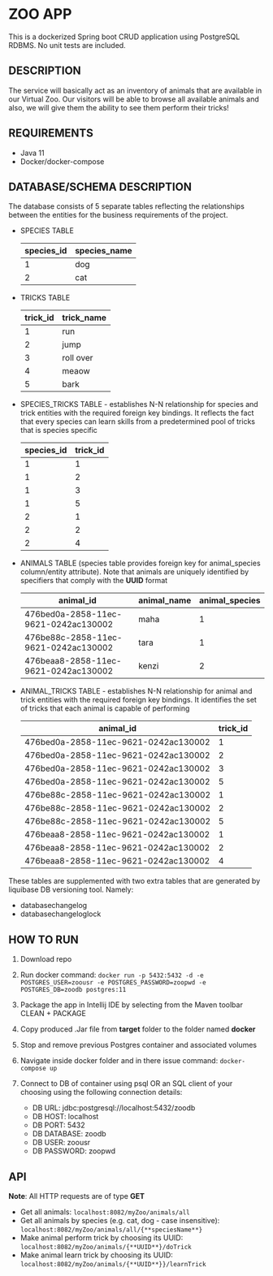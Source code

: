 # ZOO APP

This is a dockerized Spring boot CRUD application using PostgreSQL RDBMS. No unit tests are included. 


## DESCRIPTION

The service will basically act as an inventory of animals that are available in our Virtual Zoo. Our visitors will be able to browse all available animals and also, we will give them the ability to see them perform their tricks!


## REQUIREMENTS

- Java 11
- Docker/docker-compose

## DATABASE/SCHEMA DESCRIPTION

The database consists of 5 separate tables reflecting the relationships between the entities for the business requirements of the project.

- SPECIES TABLE
   ​	

   | species_id | species_name |
   | ---------- | ------------ |
   | 1          | dog          |
   | 2          | cat          |

- TRICKS TABLE

   
   | trick_id | trick_name |
   | -------- | ---------- |
   | 1        | run        |
   | 2        | jump       |
   | 3        | roll over  |
   | 4        | meaow      |
   | 5        | bark       |

- SPECIES_TRICKS TABLE - establishes N-N relationship for species and trick entities with the required foreign key bindings. It reflects the fact that every species can learn skills from a predetermined pool of tricks that is species specific


   | species_id | trick_id |
   | ---------- | -------- |
   | 1          | 1        |
   | 1          | 2        |
   | 1          | 3        |
   | 1          | 5        |
   | 2          | 1        |
   | 2          | 2        |
   | 2          | 4        |

- ANIMALS TABLE (species table provides foreign key for animal_species column/entity attribute). Note that animals are uniquely identified by specifiers that comply with the **UUID** format


   | animal_id                            | animal_name | animal_species |
   | ------------------------------------ | ----------- | -------------- |
   | 476bed0a-2858-11ec-9621-0242ac130002 | maha        | 1              |
   | 476be88c-2858-11ec-9621-0242ac130002 | tara        | 1              |
   | 476beaa8-2858-11ec-9621-0242ac130002 | kenzi       | 2              |

- ANIMAL_TRICKS TABLE - establishes N-N relationship for animal and trick entities with the required foreign key bindings. It identifies the set of tricks that each animal is capable of performing  


   | animal_id                            | trick_id |
   | ------------------------------------ | -------- |
   | 476bed0a-2858-11ec-9621-0242ac130002 | 1        |
   | 476bed0a-2858-11ec-9621-0242ac130002 | 2        |
   | 476bed0a-2858-11ec-9621-0242ac130002 | 3        |
   | 476bed0a-2858-11ec-9621-0242ac130002 | 5        |
   | 476be88c-2858-11ec-9621-0242ac130002 | 1        |
   | 476be88c-2858-11ec-9621-0242ac130002 | 2        |
   | 476be88c-2858-11ec-9621-0242ac130002 | 5        |
   | 476beaa8-2858-11ec-9621-0242ac130002 | 1        |
   | 476beaa8-2858-11ec-9621-0242ac130002 | 2        |
   | 476beaa8-2858-11ec-9621-0242ac130002 | 4        |

   


These tables are supplemented with two extra tables that are generated by liquibase DB versioning tool. Namely:

- databasechangelog  
- databasechangeloglock  


## HOW TO RUN

1. Download repo

2. Run docker command:  `docker run -p 5432:5432 -d -e POSTGRES_USER=zoousr -e POSTGRES_PASSWORD=zoopwd -e POSTGRES_DB=zoodb postgres:11`

3. Package the app in Intellij IDE by selecting from the Maven toolbar CLEAN + PACKAGE

4. Copy produced .Jar file from **target** folder to the folder named **docker**

5. Stop and remove previous Postgres container and associated volumes

6. Navigate inside docker folder and in there issue command: `docker-compose up`

7. Connect to DB of container using psql OR an SQL client of your choosing using the following connection details:

    - DB URL: jdbc:postgresql://localhost:5432/zoodb
    - DB HOST: localhost
    - DB PORT: 5432
    - DB DATABASE: zoodb
    - DB USER: zoousr
    - DB PASSWORD: zoopwd 



## API

**Note**: All HTTP requests are of type **GET**

- Get all animals: `localhost:8082/myZoo/animals/all`
- Get all animals by species (e.g. cat, dog - case insensitive): `localhost:8082/myZoo/animals/all/{**speciesName**}`
- Make animal perform trick by choosing its UUID: `localhost:8082/myZoo/animals/{**UUID**}/doTrick`
- Make animal learn trick by choosing its UUID: `localhost:8082/myZoo/animals/{**UUID**}}/learnTrick`